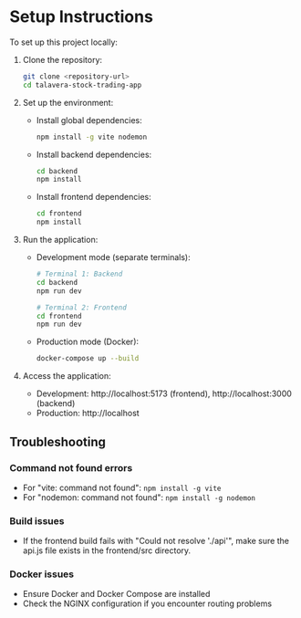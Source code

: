 # Setup Instructions

To set up this project locally:

1. Clone the repository:
   ```bash
   git clone <repository-url>
   cd talavera-stock-trading-app
   ```

2. Set up the environment:
   - Install global dependencies:
     ```bash
     npm install -g vite nodemon
     ```
   
   - Install backend dependencies:
     ```bash
     cd backend
     npm install
     ```
   
   - Install frontend dependencies:
     ```bash
     cd frontend
     npm install
     ```

3. Run the application:
   - Development mode (separate terminals):
     ```bash
     # Terminal 1: Backend
     cd backend
     npm run dev
     
     # Terminal 2: Frontend
     cd frontend
     npm run dev
     ```
   
   - Production mode (Docker):
     ```bash
     docker-compose up --build
     ```

4. Access the application:
   - Development: http://localhost:5173 (frontend), http://localhost:3000 (backend)
   - Production: http://localhost

## Troubleshooting

### Command not found errors
- For "vite: command not found": `npm install -g vite`
- For "nodemon: command not found": `npm install -g nodemon`

### Build issues
- If the frontend build fails with "Could not resolve './api'", make sure the api.js file exists in the frontend/src directory.

### Docker issues
- Ensure Docker and Docker Compose are installed
- Check the NGINX configuration if you encounter routing problems 